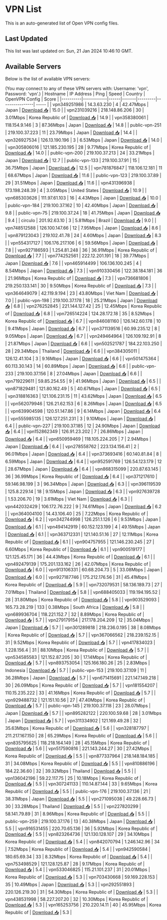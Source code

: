 # VPN List

This is an auto-generated list of Open VPN config files.

## Last Updated

This list was last updated on: Sun, 21 Jan 2024 10:46:10 GMT.

## Available Servers

Below is the list of available VPN servers:

(You may connect to any of these VPN servers with: Username: 'vpn', Password: 'vpn'.)
| Hostname | IP Address | Ping | Speed | Country | OpenVPN Config | Score |
|----------|------------|------|-------|---------|----------------| ----- |
| vpn349251986 | 14.3.63.230 | 4 | 42.47Mbps | Japan | [Download 📥](./configs/server_0_JP.ovpn) | 15.0 |
| vpn231039216 | 218.148.86.206 | 30 | 3.01Mbps | Korea Republic of | [Download 📥](./configs/server_1_KR.ovpn) | 14.9 |
| vpn358380061 | 118.154.9.146 | 3 | 87.36Mbps | Japan | [Download 📥](./configs/server_2_JP.ovpn) | 14.8 |
| public-vpn-251 | 219.100.37.223 | 11 | 23.79Mbps | Japan | [Download 📥](./configs/server_3_JP.ovpn) | 14.4 |
| vpn326927534 | 126.13.190.196 | 3 | 6.53Mbps | Japan | [Download 📥](./configs/server_4_JP.ovpn) | 14.0 |
| vpn305806016 | 121.185.230.195 | 28 | 9.77Mbps | Korea Republic of | [Download 📥](./configs/server_5_KR.ovpn) | 14.0 |
| public-vpn-200 | 219.100.37.213 | 24 | 33.21Mbps | Japan | [Download 📥](./configs/server_6_JP.ovpn) | 12.7 |
| public-vpn-133 | 219.100.37.91 | 15 | 36.75Mbps | Japan | [Download 📥](./configs/server_7_JP.ovpn) | 12.5 |
| vpn781876847 | 118.106.12.181 | 11 | 68.67Mbps | Japan | [Download 📥](./configs/server_8_JP.ovpn) | 11.6 |
| public-vpn-123 | 219.100.37.89 | 29 | 31.51Mbps | Japan | [Download 📥](./configs/server_9_JP.ovpn) | 11.6 |
| vpn431396938 | 173.198.248.39 | 4 | 3.05Mbps | United States | [Download 📥](./configs/server_10_US.ovpn) | 10.9 |
| vpn685303626 | 111.97.61.103 | 16 | 4.43Mbps | Japan | [Download 📥](./configs/server_11_JP.ovpn) | 10.0 |
| public-vpn-184 | 219.100.37.162 | 10 | 42.40Mbps | Japan | [Download 📥](./configs/server_12_JP.ovpn) | 9.8 |
| public-vpn-75 | 219.100.37.24 | 18 | 41.75Mbps | Japan | [Download 📥](./configs/server_13_JP.ovpn) | 9.4 |
| circulo | 201.92.63.10 | 3 | 5.81Mbps | Brazil | [Download 📥](./configs/server_14_BR.ovpn) | 9.0 |
| vpn748512588 | 126.100.147.66 | 12 | 7.95Mbps | Japan | [Download 📥](./configs/server_15_JP.ovpn) | 8.6 |
| vpn879123043 | 219.102.41.78 | 24 | 4.60Mbps | Japan | [Download 📥](./configs/server_16_JP.ovpn) | 8.3 |
| vpn554317127 | 106.176.217.106 | 6 | 59.56Mbps | Japan | [Download 📥](./configs/server_17_JP.ovpn) | 7.8 |
| vpn927186593 | 1.254.81.248 | 36 | 36.91Mbps | Korea Republic of | [Download 📥](./configs/server_18_KR.ovpn) | 7.7 |
| vpn774252561 | 222.12.201.191 | 18 | 39.77Mbps | Japan | [Download 📥](./configs/server_19_JP.ovpn) | 7.6 |
| vpn465914499 | 106.136.100.245 | 4 | 8.54Mbps | Japan | [Download 📥](./configs/server_20_JP.ovpn) | 7.3 |
| vpn910330456 | 122.38.184.181 | 36 | 21.96Mbps | Korea Republic of | [Download 📥](./configs/server_21_KR.ovpn) | 7.3 |
| vpn736681806 | 219.250.133.141 | 30 | 9.50Mbps | Korea Republic of | [Download 📥](./configs/server_22_KR.ovpn) | 7.3 |
| vpn364649079 | 42.119.9.194 | 23 | 43.80Mbps | Viet Nam | [Download 📥](./configs/server_23_VN.ovpn) | 7.0 |
| public-vpn-198 | 219.100.37.178 | 18 | 25.21Mbps | Japan | [Download 📥](./configs/server_24_JP.ovpn) | 6.8 |
| vpn276252845 | 221.144.127.42 | 25 | 12.45Mbps | Korea Republic of | [Download 📥](./configs/server_25_KR.ovpn) | 6.8 |
| vpn726514224 | 124.28.172.18 | 35 | 8.52Mbps | Korea Republic of | [Download 📥](./configs/server_26_KR.ovpn) | 6.7 |
| vpn846081160 | 126.142.60.178 | 10 | 9.41Mbps | Japan | [Download 📥](./configs/server_27_JP.ovpn) | 6.7 |
| vpn371139516 | 60.99.235.12 | 8 | 9.05Mbps | Japan | [Download 📥](./configs/server_28_JP.ovpn) | 6.7 |
| vpn249464964 | 126.109.192.91 | 8 | 21.87Mbps | Japan | [Download 📥](./configs/server_29_JP.ovpn) | 6.6 |
| vpn502521787 | 184.22.103.250 | 28 | 29.34Mbps | Thailand | [Download 📥](./configs/server_30_TH.ovpn) | 6.6 |
| vpn384305011 | 126.12.41.104 | 3 | 9.16Mbps | Japan | [Download 📥](./configs/server_31_JP.ovpn) | 6.6 |
| vpn501475364 | 60.113.30.143 | 14 | 60.89Mbps | Japan | [Download 📥](./configs/server_32_JP.ovpn) | 6.6 |
| public-vpn-233 | 219.100.37.156 | 8 | 27.04Mbps | Japan | [Download 📥](./configs/server_33_JP.ovpn) | 6.6 |
| vpn719229611 | 59.85.254.55 | 9 | 41.96Mbps | Japan | [Download 📥](./configs/server_34_JP.ovpn) | 6.5 |
| vpn871829481 | 121.80.162.49 | 5 | 40.67Mbps | Japan | [Download 📥](./configs/server_35_JP.ovpn) | 6.5 |
| vpn318816363 | 121.106.231.15 | 11 | 43.62Mbps | Japan | [Download 📥](./configs/server_36_JP.ovpn) | 6.5 |
| vpn562079946 | 126.21.62.153 | 6 | 8.26Mbps | Japan | [Download 📥](./configs/server_37_JP.ovpn) | 6.5 |
| vpn639904598 | 120.51.147.86 | 9 | 6.14Mbps | Japan | [Download 📥](./configs/server_38_JP.ovpn) | 6.4 |
| vpn555985135 | 126.127.251.231 | 3 | 9.10Mbps | Japan | [Download 📥](./configs/server_39_JP.ovpn) | 6.4 |
| public-vpn-227 | 219.100.37.185 | 12 | 24.90Mbps | Japan | [Download 📥](./configs/server_40_JP.ovpn) | 6.4 |
| vpn152862349 | 126.91.23.202 | 7 | 26.86Mbps | Japan | [Download 📥](./configs/server_41_JP.ovpn) | 6.4 |
| vpn650959469 | 118.105.224.205 | 7 | 2.94Mbps | Japan | [Download 📥](./configs/server_42_JP.ovpn) | 6.4 |
| vpn278558762 | 223.134.156.41 | 2 | 96.01Mbps | Japan | [Download 📥](./configs/server_43_JP.ovpn) | 6.4 |
| vpn373693416 | 60.140.81.84 | 8 | 6.59Mbps | Japan | [Download 📥](./configs/server_44_JP.ovpn) | 6.4 |
| vpn952591769 | 126.54.123.179 | 12 | 28.67Mbps | Japan | [Download 📥](./configs/server_45_JP.ovpn) | 6.4 |
| vpn868315099 | 220.87.63.145 | 36 | 36.99Mbps | Korea Republic of | [Download 📥](./configs/server_46_KR.ovpn) | 6.4 |
| vpn371217610 | 59.146.98.199 | 3 | 96.34Mbps | Japan | [Download 📥](./configs/server_47_JP.ovpn) | 6.3 |
| vpn396119539 | 125.8.229.14 | 18 | 9.15Mbps | Japan | [Download 📥](./configs/server_48_JP.ovpn) | 6.3 |
| vpn927639728 | 1.53.206.70 | 19 | 3.61Mbps | Viet Nam | [Download 📥](./configs/server_49_VN.ovpn) | 6.3 |
| vpn442032429 | 106.172.76.222 | 9 | 74.61Mbps | Japan | [Download 📥](./configs/server_50_JP.ovpn) | 6.2 |
| vpn364004100 | 14.43.106.40 | 25 | 7.22Mbps | Korea Republic of | [Download 📥](./configs/server_51_KR.ovpn) | 6.2 |
| vpn342744998 | 126.251.1.126 | 6 | 9.53Mbps | Japan | [Download 📥](./configs/server_52_JP.ovpn) | 6.1 |
| vpn494142919 | 60.152.123.199 | 4 | 49.15Mbps | Japan | [Download 📥](./configs/server_53_JP.ovpn) | 6.1 |
| vpn363712331 | 121.140.51.16 | 27 | 12.11Mbps | Korea Republic of | [Download 📥](./configs/server_54_KR.ovpn) | 6.1 |
| vpn904757955 | 121.146.230.245 | 27 | 6.60Mbps | Korea Republic of | [Download 📥](./configs/server_55_KR.ovpn) | 6.1 |
| vpn900519177 | 121.125.45.171 | 36 | 44.43Mbps | Korea Republic of | [Download 📥](./configs/server_56_KR.ovpn) | 6.1 |
| vpn492479139 | 175.201.133.162 | 26 | 42.07Mbps | Korea Republic of | [Download 📥](./configs/server_57_KR.ovpn) | 6.0 |
| vpn913106331 | 60.68.204.73 | 5 | 33.08Mbps | Japan | [Download 📥](./configs/server_58_JP.ovpn) | 6.0 |
| vpn927187746 | 175.212.176.56 | 31 | 45.41Mbps | Korea Republic of | [Download 📥](./configs/server_59_KR.ovpn) | 5.9 |
| vpn732079531 | 58.136.189.73 | 27 | 7.01Mbps | Thailand | [Download 📥](./configs/server_60_TH.ovpn) | 5.8 |
| vpn688405033 | 119.194.195.52 | 28 | 31.80Mbps | Korea Republic of | [Download 📥](./configs/server_61_KR.ovpn) | 5.8 |
| vpn903529093 | 165.73.28.219 | 133 | 0.38Mbps | South Africa | [Download 📥](./configs/server_62_ZA.ovpn) | 5.8 |
| vpn689936704 | 118.221.152.7 | 32 | 8.89Mbps | Korea Republic of | [Download 📥](./configs/server_63_KR.ovpn) | 5.7 |
| vpn279179154 | 217.178.204.209 | 12 | 35.04Mbps | Japan | [Download 📥](./configs/server_64_JP.ovpn) | 5.7 |
| vpn301289818 | 218.236.0.195 | 38 | 8.08Mbps | Korea Republic of | [Download 📥](./configs/server_65_KR.ovpn) | 5.7 |
| vpn367066562 | 218.239.152.15 | 31 | 9.52Mbps | Korea Republic of | [Download 📥](./configs/server_66_KR.ovpn) | 5.7 |
| vpn417834023 | 1.228.156.4 | 31 | 88.10Mbps | Korea Republic of | [Download 📥](./configs/server_67_KR.ovpn) | 5.7 |
| vpn534585583 | 121.152.87.205 | 30 | 17.14Mbps | Korea Republic of | [Download 📥](./configs/server_68_KR.ovpn) | 5.7 |
| vpn893753054 | 125.166.180.26 | 25 | 2.83Mbps | Indonesia | [Download 📥](./configs/server_69_ID.ovpn) | 5.7 |
| public-vpn-153 | 219.100.37.109 | 11 | 36.28Mbps | Japan | [Download 📥](./configs/server_70_JP.ovpn) | 5.7 |
| vpn671415691 | 221.147.149.218 | 30 | 26.09Mbps | Korea Republic of | [Download 📥](./configs/server_71_KR.ovpn) | 5.7 |
| vpn181554207 | 110.15.235.222 | 33 | 41.16Mbps | Korea Republic of | [Download 📥](./configs/server_72_KR.ovpn) | 5.7 |
| vpn929488732 | 121.151.10.56 | 27 | 47.40Mbps | Korea Republic of | [Download 📥](./configs/server_73_KR.ovpn) | 5.7 |
| public-vpn-145 | 219.100.37.118 | 23 | 28.07Mbps | Japan | [Download 📥](./configs/server_74_JP.ovpn) | 5.7 |
| vpn895282122 | 220.100.59.68 | 28 | 3.01Mbps | Japan | [Download 📥](./configs/server_75_JP.ovpn) | 5.7 |
| vpn311334902 | 121.169.49.28 | 32 | 35.63Mbps | Korea Republic of | [Download 📥](./configs/server_76_KR.ovpn) | 5.6 |
| vpn328187797 | 211.217.167.150 | 28 | 65.29Mbps | Korea Republic of | [Download 📥](./configs/server_77_KR.ovpn) | 5.6 |
| vpn835795625 | 118.218.164.149 | 28 | 45.15Mbps | Korea Republic of | [Download 📥](./configs/server_78_KR.ovpn) | 5.6 |
| vpn517590816 | 221.143.244.27 | 30 | 27.42Mbps | Korea Republic of | [Download 📥](./configs/server_79_KR.ovpn) | 5.5 |
| vpn877337964 | 218.148.184.185 | 31 | 34.08Mbps | Korea Republic of | [Download 📥](./configs/server_80_KR.ovpn) | 5.5 |
| vpn810886196 | 184.22.36.60 | 32 | 39.32Mbps | Thailand | [Download 📥](./configs/server_81_TH.ovpn) | 5.5 |
| vpn136042196 | 59.22.117.75 | 25 | 10.18Mbps | Korea Republic of | [Download 📥](./configs/server_82_KR.ovpn) | 5.5 |
| vpn307241133 | 110.14.87.144 | 33 | 9.65Mbps | Korea Republic of | [Download 📥](./configs/server_83_KR.ovpn) | 5.5 |
| public-vpn-176 | 219.100.37.136 | 21 | 38.31Mbps | Japan | [Download 📥](./configs/server_84_JP.ovpn) | 5.5 |
| vpn271095038 | 49.228.66.73 | 30 | 33.28Mbps | Thailand | [Download 📥](./configs/server_85_TH.ovpn) | 5.5 |
| vpn227820299 | 58.141.79.89 | 31 | 8.96Mbps | Korea Republic of | [Download 📥](./configs/server_86_KR.ovpn) | 5.5 |
| public-vpn-259 | 219.100.37.176 | 13 | 40.38Mbps | Japan | [Download 📥](./configs/server_87_JP.ovpn) | 5.5 |
| vpn916531455 | 220.70.65.136 | 36 | 5.92Mbps | Korea Republic of | [Download 📥](./configs/server_88_KR.ovpn) | 5.5 |
| vpn823264736 | 121.130.128.107 | 29 | 34.10Mbps | Korea Republic of | [Download 📥](./configs/server_89_KR.ovpn) | 5.4 |
| vpn842070794 | 1.246.142.96 | 34 | 7.52Mbps | Korea Republic of | [Download 📥](./configs/server_90_KR.ovpn) | 5.4 |
| vpn942590584 | 180.65.69.34 | 33 | 8.32Mbps | Korea Republic of | [Download 📥](./configs/server_91_KR.ovpn) | 5.4 |
| vpn753498529 | 121.128.125.87 | 28 | 9.17Mbps | Korea Republic of | [Download 📥](./configs/server_92_KR.ovpn) | 5.4 |
| vpn533046825 | 115.21.101.237 | 31 | 20.01Mbps | Korea Republic of | [Download 📥](./configs/server_93_KR.ovpn) | 5.3 |
| vpn703430668 | 59.169.228.153 | 35 | 10.49Mbps | Japan | [Download 📥](./configs/server_94_JP.ovpn) | 5.3 |
| vpn292551893 | 220.126.219.30 | 31 | 54.30Mbps | Korea Republic of | [Download 📥](./configs/server_95_KR.ovpn) | 5.3 |
| vpn438531998 | 58.227.207.20 | 32 | 10.30Mbps | Korea Republic of | [Download 📥](./configs/server_96_KR.ovpn) | 5.3 |
| vpn165253756 | 210.220.14.11 | 40 | 45.95Mbps | Korea Republic of | [Download 📥](./configs/server_97_KR.ovpn) | 5.3 |

